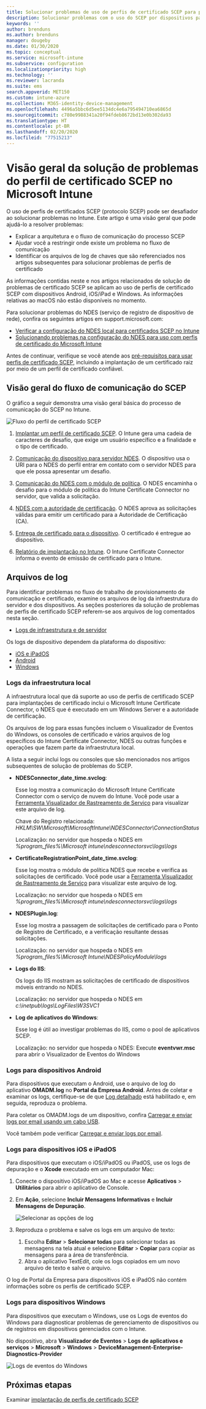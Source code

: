 ```yaml
---
title: Solucionar problemas de uso de perfis de certificado SCEP para provisionar certificados com Microsoft Intune | Microsoft Docs
description: Solucionar problemas com o uso do SCEP por dispositivos para solicitar certificados para uso com o Intune, incluindo a comunicação dos dispositivos com o NDES, NDES para autoridades de certificação e do Intune Certificate Connector para o serviço do Intune.
keywords: ''
author: brenduns
ms.author: brenduns
manager: dougeby
ms.date: 01/30/2020
ms.topic: conceptual
ms.service: microsoft-intune
ms.subservice: configuration
ms.localizationpriority: high
ms.technology: ''
ms.reviewer: lacranda
ms.suite: ems
search.appverid: MET150
ms.custom: intune-azure
ms.collection: M365-identity-device-management
ms.openlocfilehash: 4496a5bbc6d5ee5134dc4e6a795494710ea6865d
ms.sourcegitcommit: c780e9988341a20f94fdeb8672bd13e0b302da93
ms.translationtype: HT
ms.contentlocale: pt-BR
ms.lasthandoff: 02/20/2020
ms.locfileid: "77515213"
---
```

# <a name="overview-for-troubleshooting-scep-certificate-profiles-with-microsoft-intune"></a>Visão geral da solução de problemas do perfil de certificado SCEP no Microsoft Intune

O uso de perfis de certificados SCEP (protocolo SCEP) pode ser desafiador ao solucionar problemas no Intune. Este artigo é uma visão geral que pode ajudá-lo a resolver problemas:

- Explicar a arquitetura e o fluxo de comunicação do processo SCEP
- Ajudar você a restringir onde existe um problema no fluxo de comunicação
- Identificar os arquivos de log de chaves que são referenciados nos artigos subsequentes para solucionar problemas de perfis de certificado

As informações contidas neste e nos artigos relacionados de solução de problemas de certificado SCEP se aplicam ao uso de perfis de certificado SCEP com dispositivos Android, iOS/iPad e Windows. As informações relativas ao macOS não estão disponíveis no momento.

Para solucionar problemas do NDES (serviço de registro de dispositivo de rede), confira os seguintes artigos em support.microsoft.com:

- [Verificar a configuração do NDES local para certificados SCEP no Intune](https://support.microsoft.com/help/4490130/ndes-configuration-on-premises-for-scep-certificates-in-intune)
- [Solucionando problemas na configuração do NDES para uso com perfis de certificado do Microsoft Intune]( https://support.microsoft.com/help/4459540/troubleshoot-ndes-configuration-for-use-with-intune)

Antes de continuar, verifique se você atende aos [pré-requisitos para usar perfis de certificado SCEP](certificates-scep-configure.md#prerequisites-for-using-scep-for-certificates), incluindo a implantação de um certificado raiz por meio de um perfil de certificado confiável.

## <a name="scep-communication-flow-overview"></a>Visão geral do fluxo de comunicação do SCEP

O gráfico a seguir demonstra uma visão geral básica do processo de comunicação do SCEP no Intune.

![Fluxo do perfil de certificado SCEP](../protect/media/troubleshoot-scep-certificate-profiles/scep-certificate-profile-flow.png)

1. [Implantar um perfil de certificado SCEP](troubleshoot-scep-certificate-profile-deployment.md). O Intune gera uma cadeia de caracteres de desafio, que exige um usuário específico e a finalidade e o tipo de certificado.

2. [Comunicação do dispositivo para servidor NDES](troubleshoot-scep-certificate-device-to-ndes.md). O dispositivo usa o URI para o NDES do perfil entrar em contato com o servidor NDES para que ele possa apresentar um desafio.

3. [Comunicação do NDES com o módulo de política](troubleshoot-scep-certificate-ndes-policy-module.md). O NDES encaminha o desafio para o módulo de política do Intune Certificate Connector no servidor, que valida a solicitação.

4. [NDES com a autoridade de certificação](troubleshoot-scep-certificate-ndes-policy-module.md). O NDES aprova as solicitações válidas para emitir um certificado para a Autoridade de Certificação (CA).

5. [Entrega de certificado para o dispositivo](troubleshoot-scep-certificate-delivery.md). O certificado é entregue ao dispositivo.

6. [Relatório de implantação no Intune](troubleshoot-scep-certificate-reporting.md). O Intune Certificate Connector informa o evento de emissão de certificado para o Intune.

## <a name="log-files"></a>Arquivos de log

Para identificar problemas no fluxo de trabalho de provisionamento de comunicação e certificado, examine os arquivos de log da infraestrutura do servidor e dos dispositivos. As seções posteriores da solução de problemas de perfis de certificado SCEP referem-se aos arquivos de log comentados nesta seção.

- [Logs de infraestrutura e de servidor](#logs-for-on-premises-infrastructure)

Os logs de dispositivo dependem da plataforma do dispositivo:  

- [iOS e iPadOS](#logs-for-ios-and-ipados-devices)
- [Android](#logs-for-android-devices)
- [Windows](#logs-for-windows-devices)

### <a name="logs-for-on-premises-infrastructure"></a>Logs da infraestrutura local
  
A infraestrutura local que dá suporte ao uso de perfis de certificado SCEP para implantações de certificado inclui o Microsoft Intune Certificate Connector, o NDES que é executado em um Windows Server e a autoridade de certificação.

Os arquivos de log para essas funções incluem o Visualizador de Eventos do Windows, os consoles de certificado e vários arquivos de log específicos do Intune Certificate Connector, NDES ou outras funções e operações que fazem parte da infraestrutura local.

A lista a seguir inclui logs ou consoles que são mencionados nos artigos subsequentes de solução de problemas do SCEP. 

- **NDESConnector_date_time.svclog**:

  Esse log mostra a comunicação do Microsoft Intune Certificate Connector com o serviço de nuvem do Intune. Você pode usar a [Ferramenta Visualizador de Rastreamento de Serviço](https://docs.microsoft.com/dotnet/framework/wcf/service-trace-viewer-tool-svctraceviewer-exe) para visualizar este arquivo de log.

  Chave do Registro relacionada: *HKLM\SW\Microsoft\MicrosoftIntune\NDESConnector\ConnectionStatus*

  Localização: no servidor que hospeda o NDES em *%program_files%\Microsoft intune\ndesconnectorsvc\logs\logs*

- **CertificateRegistrationPoint_date_time.svclog**:

  Esse log mostra o módulo de política NDES que recebe e verifica as solicitações de certificado. Você pode usar a [Ferramenta Visualizador de Rastreamento de Serviço](https://docs.microsoft.com/dotnet/framework/wcf/service-trace-viewer-tool-svctraceviewer-exe) para visualizar este arquivo de log.

  Localização: no servidor que hospeda o NDES em *%program_files%\Microsoft intune\ndesconnectorsvc\logs\logs*

- **NDESPlugin.log**:

  Esse log mostra a passagem de solicitações de certificado para o Ponto de Registro de Certificado, e a verificação resultante dessas solicitações.

  Localização: no servidor que hospeda o NDES em *%program_files%\Microsoft Intune\NDESPolicyModule\logs*

- **Logs do IIS**:

  Os logs do IIS mostram as solicitações de certificado de dispositivos móveis entrando no NDES.

  Localização: no servidor que hospeda o NDES em *c:\inetpub\logs\LogFiles\W3SVC1*

- **Log de aplicativos do Windows**:

  Esse log é útil ao investigar problemas do IIS, como o pool de aplicativos SCEP.

  Localização: no servidor que hospeda o NDES: Execute **eventvwr.msc** para abrir o Visualizador de Eventos do Windows




### <a name="logs-for-android-devices"></a>Logs para dispositivos Android

Para dispositivos que executam o Android, use o arquivo de log do aplicativo **OMADM.log** no **Portal da Empresa Android**. Antes de coletar e examinar os logs, certifique-se de que [Log detalhado](/intune-user-help/use-verbose-logging-to-help-your-it-administrator-fix-device-issues-android) está habilitado e, em seguida, reproduza o problema.

Para coletar os OMADM.logs de um dispositivo, confira [Carregar e enviar logs por email usando um cabo USB](/intune-user-help/send-logs-to-your-it-admin-using-cable-android).

Você também pode verificar [Carregar e enviar logs por email](/intune-user-help/send-logs-to-your-it-admin-by-email-android#upload-and-email-logs-from-microsoft-intune-app).

### <a name="logs-for-ios-and-ipados-devices"></a>Logs para dispositivos iOS e iPadOS

Para dispositivos que executam o iOS/iPadOS ou iPadOS, use os logs de depuração e o **Xcode** executado em um computador Mac:

1. Conecte o dispositivo iOS/iPadOS ao Mac e acesse **Aplicativos** > **Utilitários** para abrir o aplicativo de Console. 

2. Em **Ação**, selecione **Incluir Mensagens Informativas** e **Incluir Mensagens de Depuração**.

   ![Selecionar as opções de log](../protect/media/troubleshoot-scep-certificate-profiles/message-options.png)

3. Reproduza o problema e salve os logs em um arquivo de texto:
   1. Escolha **Editar** > **Selecionar todas** para selecionar todas as mensagens na tela atual e selecione **Editar** > **Copiar** para copiar as mensagens para a área de transferência. 
   2. Abra o aplicativo TextEdit, cole os logs copiados em um novo arquivo de texto e salve o arquivo.


O log de Portal da Empresa para dispositivos iOS e iPadOS não contém informações sobre os perfis de certificado SCEP.

### <a name="logs-for-windows-devices"></a>Logs para dispositivos Windows

Para dispositivos que executam o Windows, use os Logs de eventos do Windows para diagnosticar problemas de gerenciamento de dispositivos ou de registros em dispositivos gerenciados com o Intune.

No dispositivo, abra **Visualizador de Eventos** > **Logs de aplicativos e serviços** > **Microsoft** > **Windows** > **DeviceManagement-Enterprise-Diagnostics-Provider**

![Logs de eventos do Windows](../protect/media/troubleshoot-scep-certificate-profiles/windows-event-log.png)

## <a name="next-steps"></a>Próximas etapas

Examinar [implantação de perfis de certificado SCEP](troubleshoot-scep-certificate-profile-deployment.md) 
